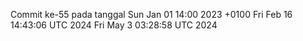 Commit ke-55 pada tanggal Sun Jan 01 14:00 2023 +0100
Fri Feb 16 14:43:06 UTC 2024
Fri May  3 03:28:58 UTC 2024

